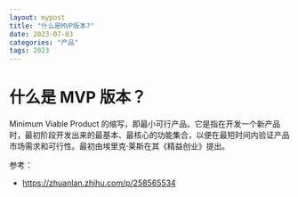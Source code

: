 ```yaml
---
layout: mypost
title: "什么是MVP版本?"
date: 2023-07-03
categories: "产品"
tags: 2023
---
```


# 什么是 MVP 版本？

Minimum Viable Product 的缩写，即最小可行产品。它是指在开发一个新产品时，最初阶段开发出来的最基本、最核心的功能集合，以便在最短时间内验证产品市场需求和可行性。最初由埃里克·莱斯在其《精益创业》提出。

参考：
- https://zhuanlan.zhihu.com/p/258565534